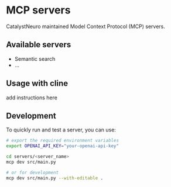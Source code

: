 # MCP servers

CatalystNeuro maintained Model Context Protocol (MCP) servers.

## Available servers

- Semantic search
- ...


## Usage with cline

add instructions here


## Development

To quickly run and test a server, you can use:

```bash
# export the required environment variables
export OPENAI_API_KEY="your-openai-api-key"

cd servers/<server_name>
mcp dev src/main.py

# or for development
mcp dev src/main.py --with-editable .
```

